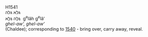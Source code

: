 <body>
  <p>H1541<br>  גּלא    גּלה  <br> גְּלָה  גְּלָא  ‎  g<sup>e</sup>lâh  g<sup>e</sup>lâ‘  <br><i>ghel-aw‘,</i> <i>ghel-aw‘ </i><br>(Chaldee); corresponding to <a href="h1540.htm">1540</a>  - bring over, carry away, reveal.<br></p>
 </body>